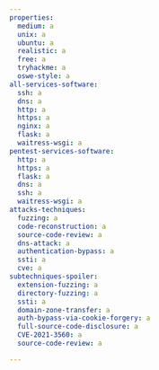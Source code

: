 ```yaml
---
properties:
  medium: a
  unix: a
  ubuntu: a
  realistic: a
  free: a
  tryhackme: a
  oswe-style: a
all-services-software:
  ssh: a
  dns: a
  http: a
  https: a
  nginx: a
  flask: a
  waitress-wsgi: a
pentest-services-software:
  http: a
  https: a
  flask: a
  dns: a
  ssh: a
  waitress-wsgi: a
attacks-techniques:
  fuzzing: a
  code-reconstruction: a
  source-code-review: a
  dns-attack: a
  authentication-bypass: a
  ssti: a
  cve: a
subtechniques-spoiler:
  extension-fuzzing: a
  directory-fuzzing: a
  ssti: a
  domain-zone-transfer: a
  auth-bypass-via-cookie-forgery: a
  full-source-code-disclosure: a
  CVE-2021-3560: a
  source-code-review: a

---
```

